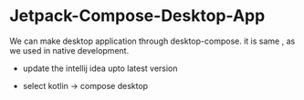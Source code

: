 # Jetpack-Compose-Desktop-App

We can make desktop application through desktop-compose. it is same , as we used in  native development.

- update the intellij idea upto latest version

- select kotlin -> compose desktop

